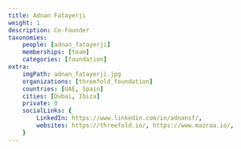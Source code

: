 ```yaml
---
title: Adnan Fatayerji
weight: 1
description: Co-Founder
taxonomies:
    people: [adnan_fatayerji]
    memberships: [team]
    categories: [foundation]
extra:
    imgPath: adnan_fatayerji.jpg
    organizations: [threefold_foundation]
    countries: [UAE, Spain]
    cities: [Dubai, Ibiza]
    private: 0
    socialLinks: {
        LinkedIn: https://www.linkedin.com/in/adnansf/,
        websites: https://threefold.io/, https://www.mazraa.io/,
    }
---
```


<!--

Honored to be part of a team that has the potential to make the world a better place by connecting billions of people to a new, accessible, data sovereign and environmentally conscious internet. A social entrepreneur, plant based warrior and a sovereign digital economy advocate with a passion for music creation and collaboration. Adnan has been based in the United Arab Emirates for the past 20 years, during which he has built successful grass-root businesses and invested startups in various sectors. At ThreeFold Adnan is responsible for driving the ThreeFold Foundation Ecosystem. Adnan is also the CEO of the @Mazraa Cooperative which is a founding farm and P2P Cloud Capacity provider on the ThreeFold Network.

--!>